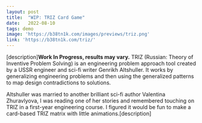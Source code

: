 ```yaml
---
layout: post
title:  "WIP: TRIZ Card Game"
date:   2022-08-10
tags: demo
image: 'https://b38tn1k.com/images/previews/triz.png'
link: 'https://b38tn1k.com/triz/'
---
```


[description]<strong>Work In Progress, results may vary.</strong> TRIZ (Russian: Theory of Inventive Problem Solving) is an engineering problem approach tool created by a USSR engineer and sci-fi writer Genrikh Altshuller. It works by generalizing engineering problems and then using the generalized patterns to map design contradictions to solutions.

Altshuller was married to another brilliant sci-fi author Valentina Zhuravlyova, I was reading one of her stories and remembered touching on TRIZ in a first-year engineering course. I figured it would be fun to make a card-based TRIZ matrix with little animations.[description]
